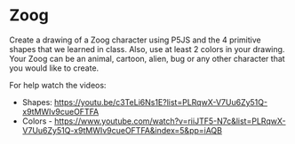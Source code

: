 # Zoog

Create a drawing of a Zoog character using P5JS and the 4 primitive shapes that we learned in class. Also, use at least 2 colors in your drawing. Your Zoog can be an animal, cartoon, alien, bug or any other character that you would like to create.

For help watch the videos: 

- Shapes: https://youtu.be/c3TeLi6Ns1E?list=PLRqwX-V7Uu6Zy51Q-x9tMWIv9cueOFTFA 
- Colors - https://www.youtube.com/watch?v=riiJTF5-N7c&list=PLRqwX-V7Uu6Zy51Q-x9tMWIv9cueOFTFA&index=5&pp=iAQB
